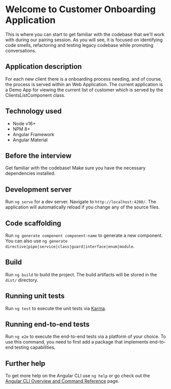 # Welcome to Customer Onboarding Application

This is where you can start to get familiar with the codebase that we'll work with during our pairing session.
As you will see, it is focused on identifying code smells, refactoring and testing legacy codebase while promoting
conversations.

## Application description
For each new client there is a onboarding process needing, and of course, the process is served within an Web Application.
The current application is a Demo App for viewing the current list of customer which is served by the ClientsListComponent class.

## Technology used

- Node v16+
- NPM 8+
- Angular Framework
- Angular Material

## Before the interview

Get familiar with the codebase! Make sure you have the necessary dependencies installed.

## Development server

Run `ng serve` for a dev server. Navigate to `http://localhost:4200/`. The application will automatically reload if you change any of the source files.

## Code scaffolding

Run `ng generate component component-name` to generate a new component. You can also use `ng generate directive|pipe|service|class|guard|interface|enum|module`.

## Build

Run `ng build` to build the project. The build artifacts will be stored in the `dist/` directory.

## Running unit tests

Run `ng test` to execute the unit tests via [Karma](https://karma-runner.github.io).

## Running end-to-end tests

Run `ng e2e` to execute the end-to-end tests via a platform of your choice. To use this command, you need to first add a package that implements end-to-end testing capabilities.

## Further help

To get more help on the Angular CLI use `ng help` or go check out the [Angular CLI Overview and Command Reference](https://angular.io/cli) page.
